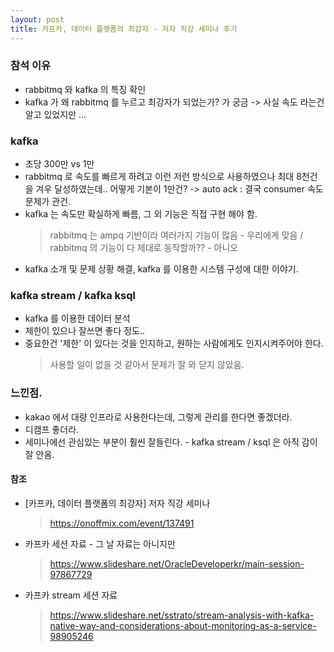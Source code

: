 ```yaml
---
layout: post
title: 카프카, 데이터 플랫폼의 최강자 - 저자 직강 세미나 후기
---
```



### 참석 이유
  * rabbitmq 와 kafka 의 특징 확인
  * kafka 가 왜 rabbitmq 를 누르고 최강자가 되었는가? 가 궁금 -> 사실 속도 라는건 알고 있었지만 ...

### kafka
  * 초당 300만 vs 1만
  * rabbitmq 로 속도를 빠르게 하려고 이런 저런 방식으로 사용하였으나 최대 8천건을 겨우 달성하였는데.. 어떻게 기본이 1만건? -> auto ack : 결국 consumer 속도 문제가 관건.
  * kafka 는 속도만 확실하게 빠름, 그 외 기능은 직접 구현 해야 함.
    > rabbitmq 는 ampq 기반이라 여러가지 기능이 많음 - 우리에게 맞음 / rabbitmq 의 기능이 다 제대로 동작할까?? - 아니오
  * kafka 소개 및 문제 상황 해결, kafka 를 이용한 시스템 구성에 대한 이야기.   

### kafka stream / kafka ksql
  * kafka 를 이용한 데이터 분석
  * 제한이 있으나 잘쓰면 좋다 정도..
  * 중요한건 '제한' 이 있다는 것을 인지하고, 원하는 사람에게도 인지시켜주어야 한다.
    > 사용할 일이 없을 것 같아서 문제가 잘 와 닫지 않았음.

### 느낀점.    
  * kakao 에서 대량 인프라로 사용한다는데, 그렇게 관리를 한다면 좋겠더라.
  * 디캠프 좋더라.
  * 세미나에선 관심있는 부분이 훨씬 잘들린다. - kafka stream / ksql 은 아직 감이 잘 안옴.

#### 참조

   * [카프카, 데이터 플랫폼의 최강자] 저자 직강 세미나
     > <https://onoffmix.com/event/137491>
    
   * 카프카 세션 자료 - 그 날 자료는 아니지만
     > <https://www.slideshare.net/OracleDeveloperkr/main-session-97867729>
     
   * 카프카 stream 세션 자료
     > <https://www.slideshare.net/sstrato/stream-analysis-with-kafka-native-way-and-considerations-about-monitoring-as-a-service-98905246>